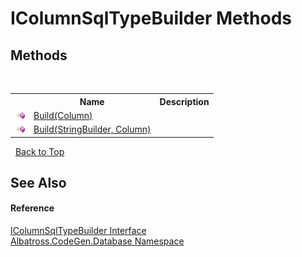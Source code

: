 # IColumnSqlTypeBuilder Methods
 


## Methods
&nbsp;<table><tr><th></th><th>Name</th><th>Description</th></tr><tr><td>![Public method](media/pubmethod.gif "Public method")</td><td><a href="9a97a098-5aad-0f5d-48a2-337b94a290ed">Build(Column)</a></td><td /></tr><tr><td>![Public method](media/pubmethod.gif "Public method")</td><td><a href="e8f486ca-ca82-cec6-f208-07ab23385294">Build(StringBuilder, Column)</a></td><td /></tr></table>&nbsp;
<a href="#icolumnsqltypebuilder-methods">Back to Top</a>

## See Also


#### Reference
<a href="0517135b-b696-987c-2323-9866c68b0e17">IColumnSqlTypeBuilder Interface</a><br /><a href="bdf46154-2f7c-d3c3-6413-8c6484d341a9">Albatross.CodeGen.Database Namespace</a><br />